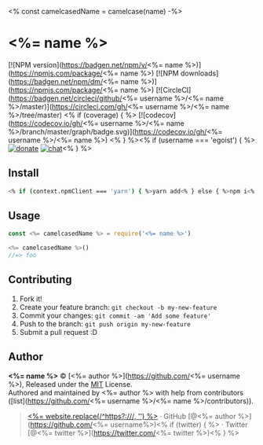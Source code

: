 <% const camelcasedName = camelcase(name) -%>

# <%= name %>

[![NPM version](https://badgen.net/npm/v/<%= name %>)](https://npmjs.com/package/<%= name %>) [![NPM downloads](https://badgen.net/npm/dm/<%= name %>)](https://npmjs.com/package/<%= name %>) [![CircleCI](https://badgen.net/circleci/github/<%= username %>/<%= name %>/master)](https://circleci.com/gh/<%= username %>/<%= name %>/tree/master) <% if (coverage) { %> [![codecov](https://codecov.io/gh/<%= username %>/<%= name %>/branch/master/graph/badge.svg)](https://codecov.io/gh/<%= username %>/<%= name %>)
<% } %><% if (username === 'egoist') { %> [![donate](https://badgen.net/badge/support%20me/donate/ff69b4)](https://patreon.com/egoist) [![chat](https://badgen.net/badge/chat%20on/discord/7289DA)](https://chat.egoist.moe)<% } %>

## Install

```bash
<% if (context.npmClient === 'yarn') { %>yarn add<% } else { %>npm i<% } %> <%= name %>
```

## Usage

```js
const <%= camelcasedName %> = require('<%= name %>')

<%= camelcasedName %>()
//=> foo
```

## Contributing

1. Fork it!
2. Create your feature branch: `git checkout -b my-new-feature`
3. Commit your changes: `git commit -am 'Add some feature'`
4. Push to the branch: `git push origin my-new-feature`
5. Submit a pull request :D


## Author

**<%= name %>** © [<%= author %>](https://github.com/<%= username %>), Released under the [MIT](./LICENSE) License.<br>
Authored and maintained by <%= author %> with help from contributors ([list](https://github.com/<%= username %>/<%= name %>/contributors)).

> [<%= website.replace(/^https?:\/\//, '') %>](<%= website %>) · GitHub [@<%= author %>](https://github.com/<%= username%>)<% if (twitter) { %> · Twitter [@<%= twitter %>](https://twitter.com/<%= twitter %>)<% } %>
